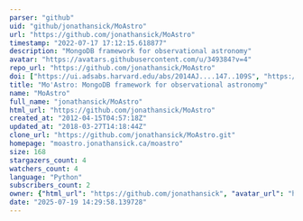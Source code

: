 ```yaml
---
parser: "github"
uid: "github/jonathansick/MoAstro"
url: "https://github.com/jonathansick/MoAstro"
timestamp: "2022-07-17 17:12:15.618877"
description: "MongoDB framework for observational astronomy"
avatar: "https://avatars.githubusercontent.com/u/349384?v=4"
repo_url: "https://github.com/jonathansick/MoAstro"
doi: ["https://ui.adsabs.harvard.edu/abs/2014AJ....147..109S", "https://ui.adsabs.harvard.edu/abs/2021ascl.soft04012S/abstract"]
title: "Mo'Astro: MongoDB framework for observational astronomy"
name: "MoAstro"
full_name: "jonathansick/MoAstro"
html_url: "https://github.com/jonathansick/MoAstro"
created_at: "2012-04-15T04:57:18Z"
updated_at: "2018-03-27T14:18:44Z"
clone_url: "https://github.com/jonathansick/MoAstro.git"
homepage: "moastro.jonathansick.ca/moastro"
size: 168
stargazers_count: 4
watchers_count: 4
language: "Python"
subscribers_count: 2
owner: {"html_url": "https://github.com/jonathansick", "avatar_url": "https://avatars.githubusercontent.com/u/349384?v=4", "login": "jonathansick", "type": "User"}
date: "2025-07-19 14:29:58.139728"
---
```

